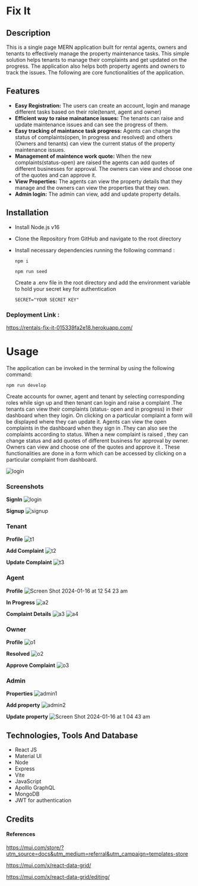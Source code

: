 # Fix It

## Description

This is a single page MERN application built for rental agents, owners and tenants to effectively manage the property maintenance tasks. This simple solution helps tenants to manage their complaints and get updated on the progress. The application also helps both property agents and owners to track the issues. The following are core functionalities of the application.

## Features

- **Easy Registration:** The users can create an account, login and manage different tasks based on their role(tenant, agent and owner)
- **Efficient way to raise mainatance issues:** The tenants can raise and update maintenance issues and can see the progress of them.
- **Easy tracking of maintance task progress:** Agents can change the status of complaints(open, In progress and resolved) and others (Owners and tenants) can view the current status of the property maintenance issues.
- **Management of maintence work quote:** When the new complaints(status-open) are raised the agents can add quotes of different businesses for approval. The owners can view and choose one of the quotes and can approve it.
- **View Properties:** The agents can view the property details that they manage and the owners can view the properties that they own.
- **Admin login:** The admin can view, add and update property details.

## Installation

- Install Node.js v16
- Clone the Repository from GitHub and navigate to the root directory
- Install necessary dependencies running the following command :

  ```
  npm i
  ```

  ```
  npm run seed
  ```

  Create a .env file in the root directory and add the environment variable to hold your secret key for authentication

  ```
  SECRET="YOUR SECRET KEY"
  ```

### Deployment Link :

https://rentals-fix-it-015339fa2e18.herokuapp.com/

# Usage

The application can be invoked in the terminal by using the following command:

```
npm run develop
```

Create accounts for owner, agent and tenant by selecting corresponding roles while sign up and then tenant can login and raise a complaint .The tenants can view their complaints (status- open and in progress) in their dashboard when they login. On clicking on a particular complaint a form will be displayed where they can update it. Agents can view the open complaints in the dashboard when they sign in .They can also see the complaints according to status. When a new complaint is raised , they can change status and add quotes of different business for approval by owner. Owners can view and choose one of the quotes and approve it . These functionalities are done in a form which can be accessed by clicking on a particular complaint from dashboard.

![login](./client/public/images/fixit.gif)

### Screenshots

**SignIn**
![login](https://github.com/shimna-puthanayil/fix-it/assets/132061805/d326bc45-3734-4f33-8a79-29a6b10474d3)

**Signup**
![signup](https://github.com/shimna-puthanayil/fix-it/assets/132061805/49f493f8-55d7-4ba4-881a-0ee5416bf210)

### Tenant

**Profile**
![t1](https://github.com/shimna-puthanayil/fix-it/assets/132061805/42eadd92-4a0a-4ef8-94fc-e5ee566592fa)

**Add Complaint**
![t2](https://github.com/shimna-puthanayil/fix-it/assets/132061805/6c617c2f-25ea-43e8-976d-4cbfdded275c)

**Update Complaint**
![t3](https://github.com/shimna-puthanayil/fix-it/assets/132061805/aba59985-3da8-4599-8131-fc23c7639d08)

### Agent

**Profile**
![Screen Shot 2024-01-16 at 12 54 23 am](https://github.com/shimna-puthanayil/fix-it/assets/132061805/60548487-defa-41de-8bf1-9c55bc6fe9d6)

**In Progress**
![a2](https://github.com/shimna-puthanayil/fix-it/assets/132061805/014e90ee-6486-4146-81cb-739f80fc1cc8)

**Complaint Details**
![a3](https://github.com/shimna-puthanayil/fix-it/assets/132061805/b07a2e84-645b-4ac5-9d72-8f101a6f6b52)
![a4](https://github.com/shimna-puthanayil/fix-it/assets/132061805/af84ce71-8c14-4f8e-8d9b-43ba6e21c7f4)

### Owner

**Profile**
![o1](https://github.com/shimna-puthanayil/fix-it/assets/132061805/f19ff7fb-19cc-41df-b108-6a1566f84a74)

**Resolved**
![o2](https://github.com/shimna-puthanayil/fix-it/assets/132061805/36283b74-7e40-447a-b25d-0a9c92094632)

**Approve Complaint**
![o3](https://github.com/shimna-puthanayil/fix-it/assets/132061805/d0a7217b-f1d6-47d3-97af-d3e85eb4e108)

### Admin

**Properties**
![admin1](https://github.com/shimna-puthanayil/fix-it/assets/132061805/74799810-9308-4207-b8a3-077858fb5ca6)

**Add property**
![admin2](https://github.com/shimna-puthanayil/fix-it/assets/132061805/5b3dc632-b913-4683-aa61-e6e4464cbeaa)

**Update property**
![Screen Shot 2024-01-16 at 1 04 43 am](https://github.com/shimna-puthanayil/fix-it/assets/132061805/ca0aa271-b1ad-4318-9cec-bb2ed9fae214)

## Technologies, Tools And Database

- React JS
- Material UI
- Node
- Express
- Vite
- JavaScript
- Apolllo GraphQL
- MongoDB
- JWT for authentication

## Credits

#### References

https://mui.com/store/?utm_source=docs&utm_medium=referral&utm_campaign=templates-store

https://mui.com/x/react-data-grid/

https://mui.com/x/react-data-grid/editing/
